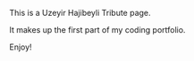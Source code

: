 This is a Uzeyir Hajibeyli Tribute page.

It makes up the first part of my coding portfolio.

Enjoy!
